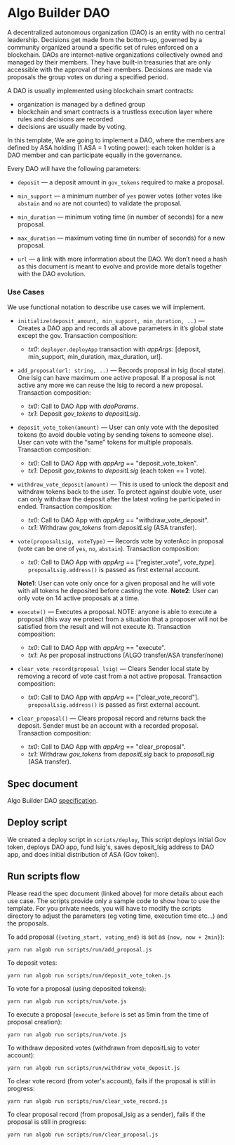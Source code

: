 
# Algo Builder DAO

A decentralized autonomous organization (DAO) is an entity with no central leadership. Decisions get made from the bottom-up, governed by a community organized around a specific set of rules enforced on a blockchain. DAOs are internet-native organizations collectively owned and managed by their members. They have built-in treasuries that are only accessible with the approval of their members. Decisions are made via proposals the group votes on during a specified period.


A DAO is usually implemented using blockchain smart contracts:

- organization is managed by a defined group
- blockchain and smart contracts is a trustless execution layer where rules and decisions are recorded
- decisions are usually made by voting.

In this template, We are going to implement a DAO, where the members are defined by ASA holding (1 ASA = 1 voting power): each token holder is a DAO member and can participate equally in the governance.


Every DAO will have the following parameters:

-  `deposit` — a deposit amount in `gov_tokens` required to make a proposal.

-  `min_support` — a minimum number of `yes` power votes (other votes like `abstain` and `no` are not counted) to validate the proposal.

-  `min_duration` — minimum voting time (in number of seconds) for a new proposal.

-  `max_duration` — maximum voting time (in number of seconds) for a new proposal.

-  `url` — a link with more information about the DAO. We don’t need a hash as this document is meant to evolve and provide more details together with the DAO evolution.


### Use Cases

We use functional notation to describe use cases we will implement.

-  `initialize(deposit_amount, min_support, min_duration, ..)` — Creates a DAO app and records all above parameters in it’s global state except the gov. Transaction composition:
	+ *tx0*: `deployer.deployApp` transaction with *appArgs:* [deposit, min_support, min_duration, max_duration, url].

-  `add_proposal(url: string, ..)` — Records proposal in lsig (local state). One lsig can have maximum one active proposal. If a proposal is not active any more we can reuse the lsig to record a new proposal. Transaction composition:
	+ *tx0*: Call to DAO App with *daoParams*.
	+ *tx1*: Deposit *gov_tokens* to *depositLsig*.

-  `deposit_vote_token(amount)` — User can only vote with the deposited tokens (to avoid double voting by sending tokens to someone else). User can vote with the “same” tokens for multiple proposals. Transaction composition:
	+ *tx0*: Call to DAO App with *appArg* == "deposit_vote_token".
	+ *tx1*: Deposit *gov_tokens* to *depositLsig* (each token == 1 vote).

-  `withdraw_vote_deposit(amount)` — This is used to unlock the deposit and withdraw tokens back to the user. To protect against double vote, user can only withdraw the deposit after the latest voting he participated in ended. Transaction composition:
	+ *tx0*: Call to DAO App with *appArg* == "withdraw_vote_deposit".
	+ *tx1*: Withdraw *gov_tokens* from *depositLsig* (ASA transfer).

-  `vote(proposalLsig, voteType)` — Records vote by voterAcc in proposal (vote can be one of `yes`, `no`, `abstain`).  Transaction composition:
	+ *tx0*: Call to DAO App with *appArg* == ["register_vote", *vote_type*]. `proposalLsig.address()` is passed as first external account.

	**Note1**: User can vote only once for a given proposal and he will vote with all tokens he deposited before casting the vote.
	**Note2**: User can only vote on 14 active proposals at a time.

-  `execute()` — Executes a proposal. NOTE: anyone is able to execute a proposal (this way we protect from a situation that a proposer will not be satisfied from the result and will not execute it). Transaction composition:
	+ *tx0*: Call to DAO App with *appArg* == "execute".
	+ *tx1*: As per proposal instructions (ALGO transfer/ASA transfer/none)

-  `clear_vote_record(proposal_lsig)` — Clears Sender local state by removing a record of vote cast from a not active proposal. Transaction composition:
	+ *tx0*: Call to DAO App with *appArg* == ["clear_vote_record"]. `proposalLsig.address()` is passed as first external account.

-  `clear_proposal()` — Clears proposal record and returns back the deposit. Sender must be an account with a recorded proposal. Transaction composition:
	+ *tx0*: Call to DAO App with *appArg* == "clear_proposal".
	+ *tx1*: Withdraw *gov_tokens* from *depositLsig* back to *proposalLsig* (ASA transfer).

## Spec document

Algo Builder DAO [specification](https://paper.dropbox.com/doc/Algo-Builder-DAO--BRlh~FwufNzIzk4wNUuAjLTuAg-ncLdytuFa7EJrRerIASSl).

## Deploy script

We created a deploy script in `scripts/deploy`, This script deploys initial Gov token, deploys DAO app, fund lsig's, saves deposit_lsig address to DAO app, and does initial distribution of ASA (Gov token).

## Run scripts flow

Please read the spec document (linked above) for more details about each use case. The scripts provide only a sample code to show how to use the template. For you private needs, you will have to modify the scripts directory to adjust the parameters (eg voting time, execution time etc...) and the proposals.

To add proposal (`{voting_start, voting_end}` is set as `{now, now + 2min}`):

	yarn run algob run scripts/run/add_proposal.js

To deposit votes:

	yarn run algob run scripts/run/deposit_vote_token.js

To vote for a proposal (using deposited tokens):

	yarn run algob run scripts/run/vote.js

To execute a proposal (`execute_before` is set as 5min from the time of proposal creation):

	yarn run algob run scripts/run/vote.js

To withdraw deposited votes (withdrawn from depositLsig to voter account):

	yarn run algob run scripts/run/withdraw_vote_deposit.js

To clear vote record (from voter's account), fails if the proposal is still in progress:

	yarn run algob run scripts/run/clear_vote_record.js

To clear proposal record (from proposal_lsig as a sender), fails if the proposal is still in progress:

	yarn run algob run scripts/run/clear_proposal.js
